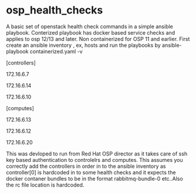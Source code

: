 # osp_health_checks
A basic set of openstack health check commands in a simple ansible playbook. Conterized playbook has docker based service checks and applies to osp 12/13 and later. Non containerized for OSP 11 and earlier.
First create an ansible inventory , ex, hosts and run the playbooks by ansible-playbook containerized.yaml -v

[controllers]

172.16.6.7

172.16.6.14

172.16.6.10

[computes]

172.16.6.13

172.16.6.12

172.16.6.20

This was devloped to run from Red Hat OSP director as it takes care of ssh key based authentication to controlelrs and computes. This assumes you correctly add the controllers in order in to the ansible inventory as controller[0] is hardcoded in to some health checks and it expects the docker contaner bundles to be in the format rabbitmq-bundle-0 etc..Also the rc file location is hardcoded.


